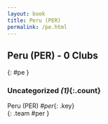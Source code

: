 ```yaml
---
layout: book
title: Peru (PER)
permalink: /pe.html
---
```


## Peru (PER) - 0 Clubs
{: #pe }









### Uncategorized _(1)_{:.count}

Peru  (PER)  _#per_{: .key} <br>
{: .team #per }


 
